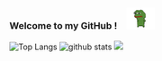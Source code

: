 ###  Welcome to my GitHub !　<img alt="GIF" src="https://github.com/suzusou/suzusou/blob/main/pepefrg-4.gif" width="10%" />

  <img alt="Top Langs" height="150px" src="https://github-readme-stats.vercel.app/api/top-langs/?username=suzusou&show_icons=true&theme=dark" />
  <img alt="github stats" height="150px" src="https://github-readme-stats.vercel.app/api?username=suzusou&theme=dark&show_icons=ture" />
 <img src="https://komarev.com/ghpvc/?username=suzusou&color=lightgrey"/>




<!--
**suzusou/suzusou** is a ✨ _special_ ✨ repository because its `README.md` (this file) appears on your GitHub profile..

Here are some ideas to get you started:

- 🔭 I’m currently working on ...
- 🌱 I’m currently learning ...
- 👯 I’m looking to collaborate on ...
- 🤔 I’m looking for help with ...
- 💬 Ask me about ...
- 📫 How to reach me: ...
- 😄 Pronouns: ...
- ⚡ Fun fact: ...

-->
